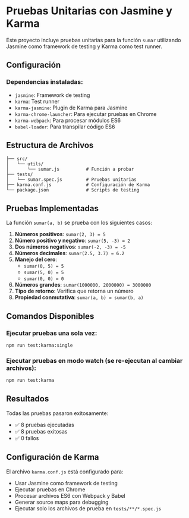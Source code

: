 # Pruebas Unitarias con Jasmine y Karma

Este proyecto incluye pruebas unitarias para la función `sumar` utilizando Jasmine como framework de testing y Karma como test runner.

## Configuración

### Dependencias instaladas:
- `jasmine`: Framework de testing
- `karma`: Test runner
- `karma-jasmine`: Plugin de Karma para Jasmine
- `karma-chrome-launcher`: Para ejecutar pruebas en Chrome
- `karma-webpack`: Para procesar módulos ES6
- `babel-loader`: Para transpilar código ES6

## Estructura de Archivos

```
├── src/
│   └── utils/
│       └── sumar.js          # Función a probar
├── tests/
│   └── sumar.spec.js         # Pruebas unitarias
├── karma.conf.js             # Configuración de Karma
└── package.json              # Scripts de testing
```

## Pruebas Implementadas

La función `sumar(a, b)` se prueba con los siguientes casos:

1. **Números positivos**: `sumar(2, 3) = 5`
2. **Número positivo y negativo**: `sumar(5, -3) = 2`
3. **Dos números negativos**: `sumar(-2, -3) = -5`
4. **Números decimales**: `sumar(2.5, 3.7) ≈ 6.2`
5. **Manejo del cero**: 
   - `sumar(0, 5) = 5`
   - `sumar(5, 0) = 5`
   - `sumar(0, 0) = 0`
6. **Números grandes**: `sumar(1000000, 2000000) = 3000000`
7. **Tipo de retorno**: Verifica que retorna un número
8. **Propiedad conmutativa**: `sumar(a, b) = sumar(b, a)`

## Comandos Disponibles

### Ejecutar pruebas una sola vez:
```bash
npm run test:karma:single
```

### Ejecutar pruebas en modo watch (se re-ejecutan al cambiar archivos):
```bash
npm run test:karma
```

## Resultados

Todas las pruebas pasaron exitosamente:
- ✅ 8 pruebas ejecutadas
- ✅ 8 pruebas exitosas
- ✅ 0 fallos

## Configuración de Karma

El archivo `karma.conf.js` está configurado para:
- Usar Jasmine como framework de testing
- Ejecutar pruebas en Chrome
- Procesar archivos ES6 con Webpack y Babel
- Generar source maps para debugging
- Ejecutar solo los archivos de prueba en `tests/**/*.spec.js`